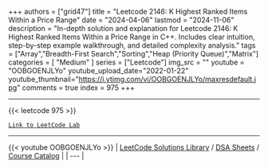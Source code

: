 
+++
authors = ["grid47"]
title = "Leetcode 2146: K Highest Ranked Items Within a Price Range"
date = "2024-04-06"
lastmod = "2024-11-06"
description = "In-depth solution and explanation for Leetcode 2146: K Highest Ranked Items Within a Price Range in C++. Includes clear intuition, step-by-step example walkthrough, and detailed complexity analysis."
tags = ["Array","Breadth-First Search","Sorting","Heap (Priority Queue)","Matrix"]
categories = [
    "Medium"
]
series = ["Leetcode"]
img_src = ""
youtube = "OOBGOENJLYo"
youtube_upload_date="2022-01-22"
youtube_thumbnail="https://i.ytimg.com/vi/OOBGOENJLYo/maxresdefault.jpg"
comments = true
index = 975
+++



---
{{< leetcode 975 >}}

[`Link to LeetCode Lab`](https://leetcode.com/problems/k-highest-ranked-items-within-a-price-range/description/)

---
{{< youtube OOBGOENJLYo >}}
| [LeetCode Solutions Library](https://grid47.xyz/leetcode/) / [DSA Sheets](https://grid47.xyz/sheets/) / [Course Catalog](https://grid47.xyz/courses/) |
| --- |
